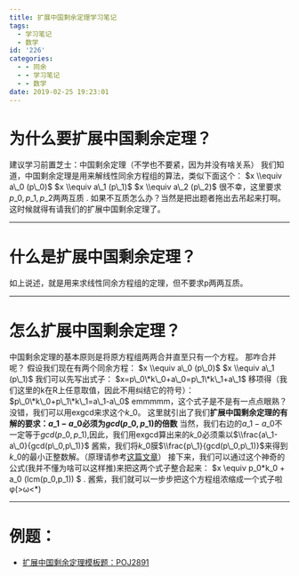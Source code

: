 ```yaml
---
title: 扩展中国剩余定理学习笔记
tags:
  - 学习笔记
  - 数学
id: '226'
categories:
  - - 同余
  - - 学习笔记
  - - 数学
date: 2019-02-25 19:23:01
---
```


# 为什么要扩展中国剩余定理？

建议学习前置芝士：中国剩余定理（不学也不要紧，因为并没有啥关系） 我们知道，中国剩余定理是用来解线性同余方程组的算法，类似下面这个： $x \\equiv a\_0 (p\_0)$ $x \\equiv a\_1 (p\_1)$ $x \\equiv a\_2 (p\_2)$ 很不幸，这里要求$p\_0,p\_1,p\_2$两两互质 . 如果不互质怎么办？当然是把出题者拖出去吊起来打啊。这时候就得有请我们的扩展中国剩余定理了。

* * *

# 什么是扩展中国剩余定理？

如上说述，就是用来求线性同余方程组的定理，但不要求p两两互质。

* * *

# 怎么扩展中国剩余定理？

中国剩余定理的基本原则是将原方程组两两合并直至只有一个方程。 那咋合并呢？ 假设我们现在有两个同余方程： $x \\equiv a\_0 (p\_0)$ $x \\equiv a\_1 (p\_1)$ 我们可以先写出式子： $x=p\_0\*k\_0+a\_0=p\_1\*k\_1+a\_1$ 移项得（我们这里的k在R上任意取值，因此不用纠结它的符号）： $p\_0\*k\_0+p\_1\*k\_1=a\_1-a\_0$ emmmmm，这个式子是不是有一点点眼熟？ 没错，我们可以用exgcd来求这个$k\_0$。 这里就引出了我们**扩展中国剩余定理的有解的要求：$a\_1-a\_0$必须为$gcd(p\_0,p\_1)$的倍数** 当然，我们右边的$a\_1-a\_0$不一定等于$gcd(p\_0,p\_1)$,因此，我们用exgcd算出来的$k\_0$必须乘以$\\frac{a\_1-a\_0}{gcd(p\_0,p\_1)}$ 酱紫，我们将$k\_0$膜$\\frac{p\_1}{gcd(p\_0,p\_1)}$来得到$k\_0$的最小正整数解。（原理请参考[这篇文章](https://www.cnblogs.com/GoldenPotato/p/10269979.html)） 接下来，我们可以通过这个神奇的公式(我并不懂为啥可以这样推)来把这两个式子整合起来： $x \\equiv p\_0\*k\_0 + a\_0 (lcm(p\_0,p\_1)) $ . 酱紫，我们就可以一步步把这个方程组浓缩成一个式子啦φ(>ω<\*)

* * *

# 例题：

*   [扩展中国剩余定理模板题：POJ2891](https://www.cnblogs.com/GoldenPotato/p/10270032.html)